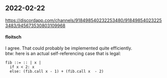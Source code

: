 ## 2022-02-22

https://discordapp.com/channels/918498540232253480/918498540232253483/945673530803109968

#### floitsch
I agree. That could probably be implemented quite efficiently.  
btw: here is an actual self-referencing case that is legal:  
```
fib ::= :: | x |
  if x < 2: x
  else: (fib.call x - 1) + (fib.call x  - 2)
```